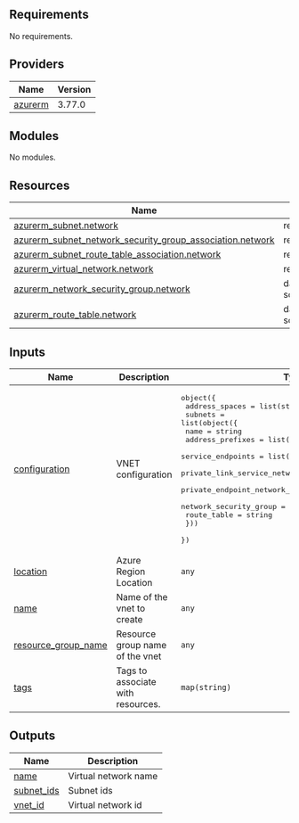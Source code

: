 <!-- BEGIN_TF_DOCS -->
## Requirements

No requirements.

## Providers

| Name | Version |
|------|---------|
| <a name="provider_azurerm"></a> [azurerm](#provider\_azurerm) | 3.77.0 |

## Modules

No modules.

## Resources

| Name | Type |
|------|------|
| [azurerm_subnet.network](https://registry.terraform.io/providers/hashicorp/azurerm/latest/docs/resources/subnet) | resource |
| [azurerm_subnet_network_security_group_association.network](https://registry.terraform.io/providers/hashicorp/azurerm/latest/docs/resources/subnet_network_security_group_association) | resource |
| [azurerm_subnet_route_table_association.network](https://registry.terraform.io/providers/hashicorp/azurerm/latest/docs/resources/subnet_route_table_association) | resource |
| [azurerm_virtual_network.network](https://registry.terraform.io/providers/hashicorp/azurerm/latest/docs/resources/virtual_network) | resource |
| [azurerm_network_security_group.network](https://registry.terraform.io/providers/hashicorp/azurerm/latest/docs/data-sources/network_security_group) | data source |
| [azurerm_route_table.network](https://registry.terraform.io/providers/hashicorp/azurerm/latest/docs/data-sources/route_table) | data source |

## Inputs

| Name | Description | Type | Default | Required |
|------|-------------|------|---------|:--------:|
| <a name="input_configuration"></a> [configuration](#input\_configuration) | VNET configuration | <pre>object({<br>    address_spaces = list(string)<br>    subnets = list(object({<br>      name                                          = string<br>      address_prefixes                              = list(string)<br>      service_endpoints                             = list(string)<br>      private_link_service_network_policies_enabled = bool<br>      private_endpoint_network_policies_enabled     = bool<br>      network_security_group                        = string<br>      route_table                                   = string<br>    }))<br>  })</pre> | n/a | yes |
| <a name="input_location"></a> [location](#input\_location) | Azure Region Location | `any` | n/a | yes |
| <a name="input_name"></a> [name](#input\_name) | Name of the vnet to create | `any` | n/a | yes |
| <a name="input_resource_group_name"></a> [resource\_group\_name](#input\_resource\_group\_name) | Resource group name of the vnet | `any` | n/a | yes |
| <a name="input_tags"></a> [tags](#input\_tags) | Tags to associate with resources. | `map(string)` | n/a | yes |

## Outputs

| Name | Description |
|------|-------------|
| <a name="output_name"></a> [name](#output\_name) | Virtual network name |
| <a name="output_subnet_ids"></a> [subnet\_ids](#output\_subnet\_ids) | Subnet ids |
| <a name="output_vnet_id"></a> [vnet\_id](#output\_vnet\_id) | Virtual network id |
<!-- END_TF_DOCS -->